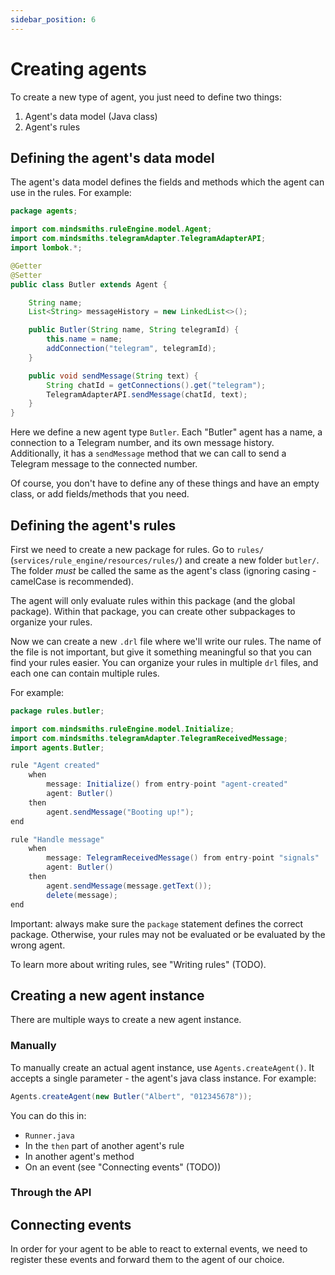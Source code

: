 ```yaml
---
sidebar_position: 6
---
```


# Creating agents

To create a new type of agent, you just need to define two things:
1. Agent's data model (Java class)
2. Agent's rules

## Defining the agent's data model
The agent's data model defines the fields and methods which the agent can use in the rules. For example:

```java title="models/agents/Butler.java"
package agents;

import com.mindsmiths.ruleEngine.model.Agent;
import com.mindsmiths.telegramAdapter.TelegramAdapterAPI;
import lombok.*;

@Getter
@Setter
public class Butler extends Agent {

    String name;
    List<String> messageHistory = new LinkedList<>();

    public Butler(String name, String telegramId) {
        this.name = name;
        addConnection("telegram", telegramId);
    }

    public void sendMessage(String text) {
        String chatId = getConnections().get("telegram");
        TelegramAdapterAPI.sendMessage(chatId, text);
    }
}
```

Here we define a new agent type `Butler`. Each "Butler" agent has a name, a connection to a Telegram number, and its own message history.
Additionally, it has a `sendMessage` method that we can call to send a Telegram message to the connected number.

Of course, you don't have to define any of these things and have an empty class, or add fields/methods that you need.


## Defining the agent's rules
First we need to create a new package for rules.
Go to `rules/` (`services/rule_engine/resources/rules/`) and create a new folder `butler/`.
The folder *must* be called the same as the agent's class (ignoring casing - camelCase is recommended).

The agent will only evaluate rules within this package (and the global package).
Within that package, you can create other subpackages to organize your rules.

Now we can create a new `.drl` file where we'll write our rules.
The name of the file is not important, but give it something meaningful so that you can find your rules easier.
You can organize your rules in multiple `drl` files, and each one can contain multiple rules.

For example:
```java title="rules/butler/Conversation.drl"
package rules.butler;

import com.mindsmiths.ruleEngine.model.Initialize;
import com.mindsmiths.telegramAdapter.TelegramReceivedMessage;
import agents.Butler;

rule "Agent created"
    when
        message: Initialize() from entry-point "agent-created"
        agent: Butler()
    then
        agent.sendMessage("Booting up!");
end

rule "Handle message"
    when
        message: TelegramReceivedMessage() from entry-point "signals"
        agent: Butler()
    then
        agent.sendMessage(message.getText());
        delete(message);
end
```

Important: always make sure the `package` statement defines the correct package.
Otherwise, your rules may not be evaluated or be evaluated by the wrong agent.

To learn more about writing rules, see "Writing rules" (TODO).


## Creating a new agent instance
There are multiple ways to create a new agent instance.

### Manually
To manually create an actual agent instance, use `Agents.createAgent()`. It accepts a single parameter - the agent's java class instance.
For example:
```java
Agents.createAgent(new Butler("Albert", "012345678"));
```

You can do this in:
- `Runner.java`
- In the `then` part of another agent's rule
- In another agent's method
- On an event (see "Connecting events" (TODO))



### Through the API



## Connecting events
In order for your agent to be able to react to external events, we need to register these events and forward them to the agent of our choice.


